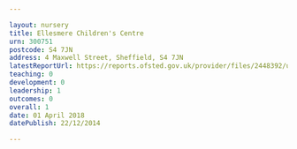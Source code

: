 ```yaml
---

layout: nursery
title: Ellesmere Children's Centre
urn: 300751
postcode: S4 7JN
address: 4 Maxwell Street, Sheffield, S4 7JN
latestReportUrl: https://reports.ofsted.gov.uk/provider/files/2448392/urn/300751.pdf
teaching: 0
development: 0
leadership: 1
outcomes: 0
overall: 1
date: 01 April 2018 
datePublish: 22/12/2014

---
```

